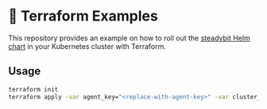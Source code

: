# 🚀 Terraform Examples

This repository provides an example on how to roll out the [steadybit Helm chart](https://github.com/steadybit/helm-charts/blob/master/charts/steadybit-agent/) in your Kubernetes cluster with Terraform.

## Usage

```sh
terraform init
terraform apply -var agent_key="<replace-with-agent-key>" -var cluster_name="<replace-with-cluster-name>"
```